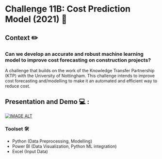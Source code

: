 # Challenge 11B: Cost Prediction Model (2021) 💪
## Context ✏️
### **Can we develop an accurate and robust machine learning model to improve cost forecasting on construction projects?**

A challenge that builds on the work of the Knowledge Transfer Partnership (KTP) with the University of Nottingham. This challenge intends to improve cost forecasting and/modelling to make it an automated and efficient way to reduce cost. 
</br>

## Presentation and Demo 💻 :

[![IMAGE ALT](https://img.youtube.com/vi/lSXov50lk6U/0.jpg)](https://www.youtube.com/watch?v=lSXov50lk6U)


### Toolset 🛠️

* Python (Data Preprocessing, Modelling)
* Power BI (Data Visualization, Python ML integration)
* Excel (Input Data)